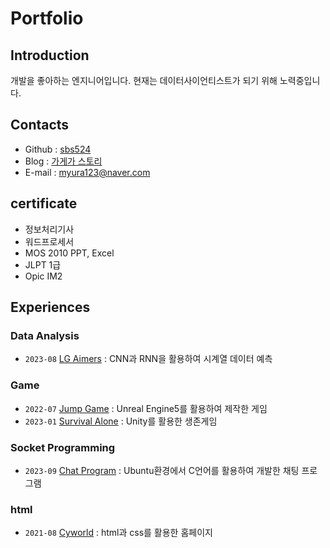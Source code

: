 # Portfolio

## Introduction
개발을 좋아하는 엔지니어입니다. 현재는 데이터사이언티스트가 되기 위해 노력중입니다.

## Contacts
- Github : [sbs524](https://github.com/sbs524)
- Blog : [가게가 스토리](https://gagega.tistory.com)
- E-mail : myura123@naver.com

## certificate
- 정보처리기사
- 워드프로세서
- MOS 2010 PPT, Excel
- JLPT 1급
- Opic IM2
## Experiences

### Data Analysis
- `2023-08` [LG Aimers](https://github.com/sbs524/LGAimers) : CNN과 RNN을 활용하여 시계열 데이터 예측

### Game
- `2022-07` [Jump Game](https://www.youtube.com/watch?v=A3T1QaHFnVU) : Unreal Engine5를 활용하여 제작한 게임
- `2023-01` [Survival Alone](https://github.com/sbs524/Alone-Unity-) : Unity를 활용한 생존게임

### Socket Programming
- `2023-09` [Chat Program](https://github.com/sbs524/Socket_Programming_with_Ubuntu) : Ubuntu환경에서 C언어를 활용하여 개발한 채팅 프로그램



### html
- `2021-08` [Cyworld](https://github.com/sbs524/mini-homepage) : html과 css를 활용한 홈페이지
  
